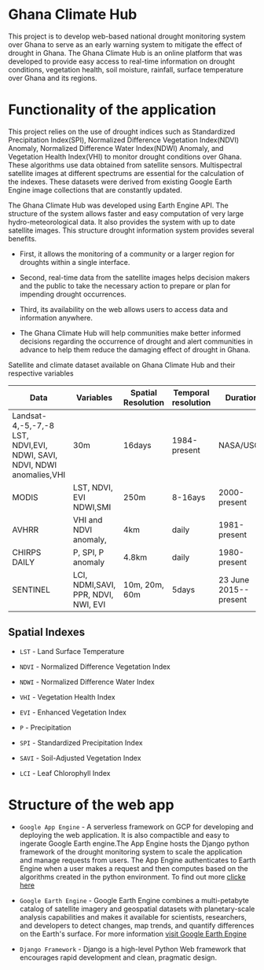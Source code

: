 # Ghana Climate Hub

This project is to develop web-based national drought monitoring system over Ghana to serve  as an early warning system to mitigate the effect of drought in Ghana. 
The Ghana Climate Hub is an online platform that was developed to provide easy access to real-time information on drought conditions, vegetation health, soil moisture, rainfall, surface temperature over Ghana and its regions.


# Functionality of the application

This project relies on the use of drought indices such as Standardized Precipitation Index(SPI), Normalized Difference Vegetation Index(NDVI) Anomaly, Normalized Difference Water Index(NDWI) Anomaly, and Vegetation Health Index(VHI) to monitor drought conditions over Ghana. These algorithms use data obtained from satellite sensors. Multispectral satellite images at different spectrums are essential for the calculation of the indexes. These datasets were derived from existing Google Earth Engine image collections that are constantly updated.

The Ghana Climate Hub was developed using Earth Engine API. The structure of the system allows faster and easy computation of very large hydro-meteorological data. It also provides the system with up to date satellite images. This structure drought information system provides several benefits. 

* First, it allows the monitoring of a community or a larger region for droughts within a single interface. 

* Second, real-time data from the satellite images helps decision makers and the public to take the necessary action to prepare or plan for impending drought occurrences. 

* Third, its availability on the web allows users to access data and information anywhere.

* The Ghana Climate Hub will help communities make better informed decisions regarding the occurrence of drought and alert communities in advance to help them reduce the damaging effect of drought in Ghana.


Satellite and climate dataset available on Ghana Climate Hub and their respective variables


|Data               | Variables                                               | Spatial Resolution | Temporal resolution | Duration    | References        |
|-------------------|---------------------------------------------------------|--------------------|---------------------|-------------|-------------------|
|Landsat-4,-5,-7,-8  LST, NDVI,EVI, NDWI, SAVI, NDVI, NDWI anomalies,VHI        |     30m            |    16days           | 1984-present|  NASA/USGS        | 
|MODIS              |LST, NDVI, EVI   NDWI,SMI                                |    250m            |    8-16ays          | 2000-present| NASA              |
|AVHRR              |VHI and  NDVI anomaly,                                   |    4km             |    daily            | 1981-present| NOAA              |
|CHIRPS DAILY       |P, SPI,   P anomaly                                      |   4.8km            |   daily             | 1980-present|                   |
|SENTINEL           |LCI, NDMI,SAVI, PPR,  NDVI, NWI, EVI                     |  10m, 20m, 60m     |   5days             | 23 June 2015--present|EUROPEAN UNION/ESA/ COPERNICUS|
 

## Spatial Indexes 

* `LST` - Land Surface Temperature

* `NDVI` - Normalized Difference Vegetation Index

* `NDWI` - Normalized Difference Water Index

* `VHI` - Vegetation Health Index

* `EVI` - Enhanced Vegetation Index

* `P` - Precipitation

* `SPI` - Standardized Precipitation Index

* `SAVI` - Soil-Adjusted Vegetation Index 

* `LCI` - Leaf Chlorophyll Index



# Structure of the web app

* `Google App Engine` - A serverless framework on GCP for developing and deploying the web application. It is also compactible and easy to ingerate Google Earth engine.The App Engine hosts the Django python framework of the drought monitoring system to scale the application and manage requests from users. The App Engine authenticates to Earth Engine when a user makes a request and then computes based on the algorithms created in the python environment. To find out more [clicke here]('https://cloud.google.com/appengine/docs')

* `Google Earth Engine` - Google Earth Engine combines a multi-petabyte catalog of satellite imagery and geospatial datasets with planetary-scale analysis capabilities and makes it available for scientists, researchers, and developers to detect changes, map trends, and quantify differences on the Earth's surface. For more information [visit Google Earth Engine]('https://earthengine.google.com/')

* `Django Framework` - Django is a high-level Python Web framework that encourages rapid development and clean, pragmatic design.





